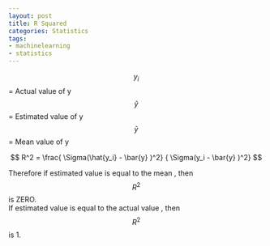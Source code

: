 ```yaml
---
layout: post
title: R Squared 
categories: Statistics
tags:
- machinelearning
- statistics
---
```

$$ {y_i} $$ =  Actual value of y  
$$ \hat{y} $$ =  Estimated value of y  
$$ \bar{y} $$ =  Mean value of y  

$$ R^2 = \frac{ \Sigma(\hat{y_i} - \bar{y} )^2} { \Sigma(y_i - \bar{y} )^2} $$   


Therefore if estimated value is equal to the mean , then $$ R^2 $$ is ZERO.   
If estimated value is equal to the actual value , then $$ R^2 $$ is 1.

